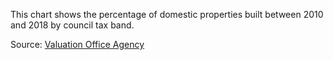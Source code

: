 This chart shows the percentage of domestic properties built between 2010 and 2018 by council tax band.

Source: [Valuation Office Agency](https://www.gov.uk/government/statistics/council-tax-stock-of-properties-2018)